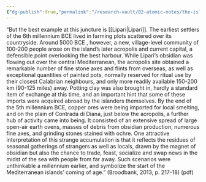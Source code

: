 ```yaml
---
{"dg-publish":true,"permalink":"/research-vault/02-atomic-notes/the-island-of-lipari-is-the-best-example-of-how-islands-in-the-mediterranean-rapidly-grew-and-evolved-in-the-neolithic/"}
---
```


“But the best example at this juncture is [[Lipari\|Lipari]]. The earliest settlers of the 6th millennium BCE lived in farming plots scattered over its countryside. Around 5000 BCE , however, a new, village-level community of 100-200 people arose on the island’s later acropolis and current capital, a defensible point overlook­ing the best harbour. While Lipari’s obsidian was flowing out over the central Mediterranean, the acropolis site obtained a remarkable number of fine stone axes and flints from overseas, as well as exceptional quantities of painted pots, normally reserved for ritual use by their closest Calabrian neighbours, and only more readily available 150-200 km (90-125 miles) away. Potting clay was also brought in, hardly a standard item of exchange at this time, and an important hint that some of these imports were acquired abroad by the islanders themselves. By the end of the 5th millennium BCE, copper ores were being imported for local smelting, and on the plain of Contrada di Diana, just below the acropolis, a further hub of activity came into being. It consisted of an extensive spread of large open-air earth ovens, masses of debris from obsidian production, numerous fine axes, and grinding stones stained with ochre. One attractive interpretation of this strange accumulation is that it reflects the residues of seasonal gatherings of strangers as well as locals, drawn by the magnet of obsidian but also the chance to trade, feast, socialize and swap news in the midst of the sea with people from far away. Such scenarios were unthinkable a millennium earlier, and symbolize the start of the Mediterranean islands’ coming of age.” (Broodbank, 2013, p. 217-18) (pdf)